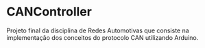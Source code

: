 # CANController
Projeto final da disciplina de Redes Automotivas que consiste na implementação dos conceitos do protocolo CAN utilizando Arduino.
